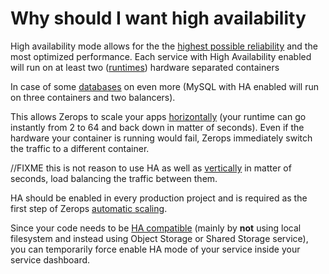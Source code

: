 # Why should I want high availability

High availability mode allows for the the [highest possible reliability](/documentation/ha/zerops-enterprise-grade-realibility.html) and the most optimized performance. Each service with High Availability enabled will run on at least two ([runtimes](/documentation/services/runtimes.html#node-js)) hardware separated containers


In case of some [databases](/documentation/services/databases.html) on even more (MySQL with HA enabled will run on three containers and two balancers).

This allows Zerops to scale your apps [horizontally](/documentation/automatic-scaling/how-automatic-scaling-works.html#horizontal-scaling) (your runtime can go instantly from 2 to 64 and back down in matter of seconds). Even if the hardware your container is running would fail, Zerops  immediately switch the traffic to a different container.
 
 
//FIXME this is not reason to use HA
 as well as [vertically](/documentation/automatic-scaling/how-automatic-scaling-works.html#vertical-scaling) in matter of seconds, load balancing the traffic between them. 

HA should be enabled in every production project and is required as the first step of Zerops [automatic scaling](/documentation/automatic-scaling/how-automatic-scaling-works.html).

Since your code needs to be [HA compatible](/documentation/ha/how-to-make-my-code-ha-enabled.html) (mainly by **not** using local filesystem and instead using Object Storage or Shared Storage service), you can temporarily force enable HA mode of your service inside your service dashboard.
